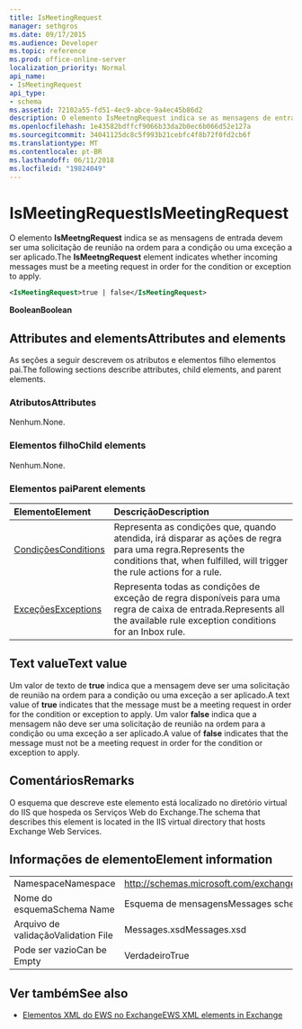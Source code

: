 ```yaml
---
title: IsMeetingRequest
manager: sethgros
ms.date: 09/17/2015
ms.audience: Developer
ms.topic: reference
ms.prod: office-online-server
localization_priority: Normal
api_name:
- IsMeetingRequest
api_type:
- schema
ms.assetid: 72102a55-fd51-4ec9-abce-9a4ec45b86d2
description: O elemento IsMeetngRequest indica se as mensagens de entrada devem ser uma solicitação de reunião na ordem para a condição ou uma exceção a ser aplicado.
ms.openlocfilehash: 1e43582bdffcf9066b33da2b0ec6b066d52e127a
ms.sourcegitcommit: 34041125dc8c5f993b21cebfc4f8b72f0fd2cb6f
ms.translationtype: MT
ms.contentlocale: pt-BR
ms.lasthandoff: 06/11/2018
ms.locfileid: "19824049"
---
```

# <a name="ismeetingrequest"></a><span data-ttu-id="db598-103">IsMeetingRequest</span><span class="sxs-lookup"><span data-stu-id="db598-103">IsMeetingRequest</span></span>

<span data-ttu-id="db598-104">O elemento **IsMeetngRequest** indica se as mensagens de entrada devem ser uma solicitação de reunião na ordem para a condição ou uma exceção a ser aplicado.</span><span class="sxs-lookup"><span data-stu-id="db598-104">The **IsMeetngRequest** element indicates whether incoming messages must be a meeting request in order for the condition or exception to apply.</span></span> 
  
```XML
<IsMeetingRequest>true | false</IsMeetingRequest>
```

 <span data-ttu-id="db598-105">**Boolean**</span><span class="sxs-lookup"><span data-stu-id="db598-105">**Boolean**</span></span>
## <a name="attributes-and-elements"></a><span data-ttu-id="db598-106">Attributes and elements</span><span class="sxs-lookup"><span data-stu-id="db598-106">Attributes and elements</span></span>

<span data-ttu-id="db598-107">As seções a seguir descrevem os atributos e elementos filho elementos pai.</span><span class="sxs-lookup"><span data-stu-id="db598-107">The following sections describe attributes, child elements, and parent elements.</span></span>
  
### <a name="attributes"></a><span data-ttu-id="db598-108">Atributos</span><span class="sxs-lookup"><span data-stu-id="db598-108">Attributes</span></span>

<span data-ttu-id="db598-109">Nenhum.</span><span class="sxs-lookup"><span data-stu-id="db598-109">None.</span></span>
  
### <a name="child-elements"></a><span data-ttu-id="db598-110">Elementos filho</span><span class="sxs-lookup"><span data-stu-id="db598-110">Child elements</span></span>

<span data-ttu-id="db598-111">Nenhum.</span><span class="sxs-lookup"><span data-stu-id="db598-111">None.</span></span>
  
### <a name="parent-elements"></a><span data-ttu-id="db598-112">Elementos pai</span><span class="sxs-lookup"><span data-stu-id="db598-112">Parent elements</span></span>

|<span data-ttu-id="db598-113">**Elemento**</span><span class="sxs-lookup"><span data-stu-id="db598-113">**Element**</span></span>|<span data-ttu-id="db598-114">**Descrição**</span><span class="sxs-lookup"><span data-stu-id="db598-114">**Description**</span></span>|
|:-----|:-----|
|[<span data-ttu-id="db598-115">Condições</span><span class="sxs-lookup"><span data-stu-id="db598-115">Conditions</span></span>](conditions.md) <br/> |<span data-ttu-id="db598-116">Representa as condições que, quando atendida, irá disparar as ações de regra para uma regra.</span><span class="sxs-lookup"><span data-stu-id="db598-116">Represents the conditions that, when fulfilled, will trigger the rule actions for a rule.</span></span>  <br/> |
|[<span data-ttu-id="db598-117">Exceções</span><span class="sxs-lookup"><span data-stu-id="db598-117">Exceptions</span></span>](exceptions.md) <br/> |<span data-ttu-id="db598-118">Representa todas as condições de exceção de regra disponíveis para uma regra de caixa de entrada.</span><span class="sxs-lookup"><span data-stu-id="db598-118">Represents all the available rule exception conditions for an Inbox rule.</span></span>  <br/> |
   
## <a name="text-value"></a><span data-ttu-id="db598-119">Text value</span><span class="sxs-lookup"><span data-stu-id="db598-119">Text value</span></span>

<span data-ttu-id="db598-120">Um valor de texto de **true** indica que a mensagem deve ser uma solicitação de reunião na ordem para a condição ou uma exceção a ser aplicado.</span><span class="sxs-lookup"><span data-stu-id="db598-120">A text value of **true** indicates that the message must be a meeting request in order for the condition or exception to apply.</span></span> <span data-ttu-id="db598-121">Um valor **false** indica que a mensagem não deve ser uma solicitação de reunião na ordem para a condição ou uma exceção a ser aplicado.</span><span class="sxs-lookup"><span data-stu-id="db598-121">A value of **false** indicates that the message must not be a meeting request in order for the condition or exception to apply.</span></span> 
  
## <a name="remarks"></a><span data-ttu-id="db598-122">Comentários</span><span class="sxs-lookup"><span data-stu-id="db598-122">Remarks</span></span>

<span data-ttu-id="db598-123">O esquema que descreve este elemento está localizado no diretório virtual do IIS que hospeda os Serviços Web do Exchange.</span><span class="sxs-lookup"><span data-stu-id="db598-123">The schema that describes this element is located in the IIS virtual directory that hosts Exchange Web Services.</span></span>
  
## <a name="element-information"></a><span data-ttu-id="db598-124">Informações de elemento</span><span class="sxs-lookup"><span data-stu-id="db598-124">Element information</span></span>

|||
|:-----|:-----|
|<span data-ttu-id="db598-125">Namespace</span><span class="sxs-lookup"><span data-stu-id="db598-125">Namespace</span></span>  <br/> |http://schemas.microsoft.com/exchange/services/2006/messages  <br/> |
|<span data-ttu-id="db598-126">Nome do esquema</span><span class="sxs-lookup"><span data-stu-id="db598-126">Schema Name</span></span>  <br/> |<span data-ttu-id="db598-127">Esquema de mensagens</span><span class="sxs-lookup"><span data-stu-id="db598-127">Messages schema</span></span>  <br/> |
|<span data-ttu-id="db598-128">Arquivo de validação</span><span class="sxs-lookup"><span data-stu-id="db598-128">Validation File</span></span>  <br/> |<span data-ttu-id="db598-129">Messages.xsd</span><span class="sxs-lookup"><span data-stu-id="db598-129">Messages.xsd</span></span>  <br/> |
|<span data-ttu-id="db598-130">Pode ser vazio</span><span class="sxs-lookup"><span data-stu-id="db598-130">Can be Empty</span></span>  <br/> |<span data-ttu-id="db598-131">Verdadeiro</span><span class="sxs-lookup"><span data-stu-id="db598-131">True</span></span>  <br/> |
   
## <a name="see-also"></a><span data-ttu-id="db598-132">Ver também</span><span class="sxs-lookup"><span data-stu-id="db598-132">See also</span></span>



- [<span data-ttu-id="db598-133">Elementos XML do EWS no Exchange</span><span class="sxs-lookup"><span data-stu-id="db598-133">EWS XML elements in Exchange</span></span>](ews-xml-elements-in-exchange.md)

